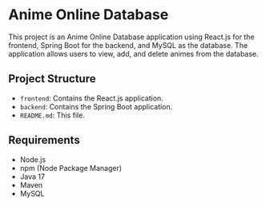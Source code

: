 # Anime Online Database

This project is an Anime Online Database application using React.js for the frontend, Spring Boot for the backend, and MySQL as the database. The application allows users to view, add, and delete animes from the database.

## Project Structure

- `frontend`: Contains the React.js application.
- `backend`: Contains the Spring Boot application.
- `README.md`: This file.

## Requirements

- Node.js
- npm (Node Package Manager)
- Java 17
- Maven
- MySQL
